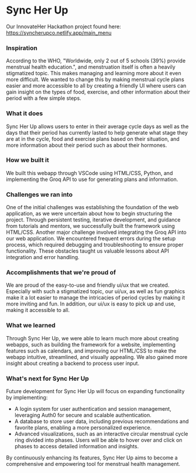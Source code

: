 # Sync Her Up
Our InnovateHer Hackathon project found here: https://syncherupco.netlify.app/main_menu

### Inspiration
According to the WHO, "Worldwide, only 2 out of 5 schools (39%) provide menstrual health education.", and menstruation itself is often a heavily stigmatized topic. This makes managing and learning more about it even more difficult. We wanted to change this by making menstrual cycle plans easier and more accessible to all by creating a friendly UI where users can gain insight on the types of food, exercise, and other information about their period with a few simple steps.

### What it does
Sync Her Up allows users to enter in their average cycle days as well as the days that their period has currently lasted to help generate what stage they are at in the cycle, food and exercise plans based on their situation, and more information about their period such as about their hormones.

### How we built it
We built this webapp through VSCode using HTML/CSS, Python, and implementing the Groq API to use for generating plans and information.

### Challenges we ran into
One of the initial challenges was establishing the foundation of the web application, as we were uncertain about how to begin structuring the project. Through persistent testing, iterative development, and guidance from tutorials and mentors, we successfully built the framework using HTML/CSS. Another major challenge involved integrating the Groq API into our web application. We encountered frequent errors during the setup process, which required debugging and troubleshooting to ensure proper functionality. These obstacles taught us valuable lessons about API integration and error handling.

### Accomplishments that we're proud of
We are proud of the easy-to-use and friendly ui/ux that we created. Especially with such a stigmatized topic, our ui/ux, as well as fun graphics make it a lot easier to manage the intricacies of period cycles by making it more inviting and fun. In addition, our ui/ux is easy to pick up and use, making it accessible to all.

### What we learned
Through Sync Her Up, we were able to learn much more about creating webapps, such as building the framework for a website, implementing features such as calendars, and improving our HTML/CSS to make the webapp intuitive, streamlined, and visually appealing. We also gained more insight about creating a backend to process user input.

### What's next for Sync Her Up
Future development for Sync Her Up will focus on expanding functionality by implementing: 
- A login system for user authentication and session management, leveraging Auth0 for secure and scalable authentication.
- A database to store user data, including previous recommendations and favorite plans, enabling a more personalized experience.
- Advanced visualizations, such as an interactive circular menstrual cycle ring divided into phases. Users will be able to hover over and click on phases to access detailed information and insights.

By continuously enhancing its features, Sync Her Up aims to become a comprehensive and empowering tool for menstrual health management.
